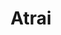 ---
title: "Atrai"
title_bn: "আত্রাই নদী"
description: "Atrai river locally known as Gubura (west side), Kronka (east side). It starts from the Karatoya river and ends at the Hurasagar river. It covers Jayganj-Birganj-kotwali,Dinajpur; Noagaon; Natore; Pabna
The total length of the river is 385 km. It’s a transboundary river"
---